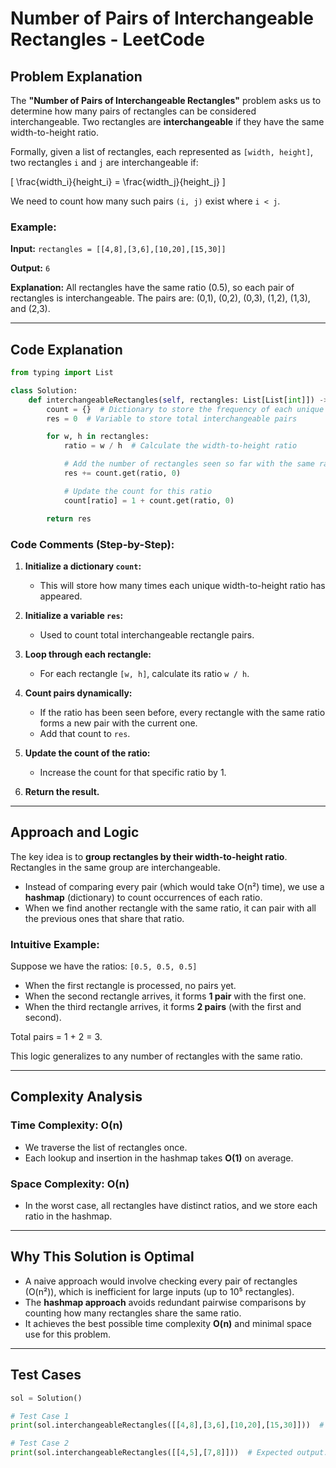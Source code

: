 # Number of Pairs of Interchangeable Rectangles - LeetCode

## Problem Explanation

The **"Number of Pairs of Interchangeable Rectangles"** problem asks us to determine how many pairs of rectangles can be considered interchangeable. Two rectangles are **interchangeable** if they have the same width-to-height ratio.

Formally, given a list of rectangles, each represented as `[width, height]`, two rectangles `i` and `j` are interchangeable if:

[ \frac{width_i}{height_i} = \frac{width_j}{height_j} ]

We need to count how many such pairs `(i, j)` exist where `i < j`.

### Example:

**Input:** `rectangles = [[4,8],[3,6],[10,20],[15,30]]`

**Output:** `6`

**Explanation:**
All rectangles have the same ratio (0.5), so each pair of rectangles is interchangeable.
The pairs are: (0,1), (0,2), (0,3), (1,2), (1,3), and (2,3).

---

## Code Explanation

```python
from typing import List

class Solution:
    def interchangeableRectangles(self, rectangles: List[List[int]]) -> int:
        count = {}  # Dictionary to store the frequency of each unique ratio
        res = 0  # Variable to store total interchangeable pairs

        for w, h in rectangles:
            ratio = w / h  # Calculate the width-to-height ratio

            # Add the number of rectangles seen so far with the same ratio
            res += count.get(ratio, 0)

            # Update the count for this ratio
            count[ratio] = 1 + count.get(ratio, 0)

        return res
```

### Code Comments (Step-by-Step):

1. **Initialize a dictionary `count`:**

   * This will store how many times each unique width-to-height ratio has appeared.

2. **Initialize a variable `res`:**

   * Used to count total interchangeable rectangle pairs.

3. **Loop through each rectangle:**

   * For each rectangle `[w, h]`, calculate its ratio `w / h`.

4. **Count pairs dynamically:**

   * If the ratio has been seen before, every rectangle with the same ratio forms a new pair with the current one.
   * Add that count to `res`.

5. **Update the count of the ratio:**

   * Increase the count for that specific ratio by 1.

6. **Return the result.**

---

## Approach and Logic

The key idea is to **group rectangles by their width-to-height ratio**. Rectangles in the same group are interchangeable.

* Instead of comparing every pair (which would take O(n²) time), we use a **hashmap** (dictionary) to count occurrences of each ratio.
* When we find another rectangle with the same ratio, it can pair with all the previous ones that share that ratio.

### Intuitive Example:

Suppose we have the ratios: `[0.5, 0.5, 0.5]`

* When the first rectangle is processed, no pairs yet.
* When the second rectangle arrives, it forms **1 pair** with the first one.
* When the third rectangle arrives, it forms **2 pairs** (with the first and second).

Total pairs = 1 + 2 = 3.

This logic generalizes to any number of rectangles with the same ratio.

---

## Complexity Analysis

### Time Complexity: **O(n)**

* We traverse the list of rectangles once.
* Each lookup and insertion in the hashmap takes **O(1)** on average.

### Space Complexity: **O(n)**

* In the worst case, all rectangles have distinct ratios, and we store each ratio in the hashmap.

---

## Why This Solution is Optimal

* A naive approach would involve checking every pair of rectangles (O(n²)), which is inefficient for large inputs (up to 10⁵ rectangles).
* The **hashmap approach** avoids redundant pairwise comparisons by counting how many rectangles share the same ratio.
* It achieves the best possible time complexity **O(n)** and minimal space use for this problem.

---

## Test Cases

```python
sol = Solution()

# Test Case 1
print(sol.interchangeableRectangles([[4,8],[3,6],[10,20],[15,30]]))  # Expected output: 6

# Test Case 2
print(sol.interchangeableRectangles([[4,5],[7,8]]))  # Expected output: 0
```